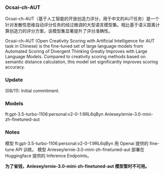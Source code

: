 ### Ocsai-ch-AUT
Ocsai-ch-AUT（基于人工智能的开放创造力评分，用于中文的AUT任务）是一个针对发散性思维自动评分任务的经过微调的大型语言模型集。相比基于语义距离计算创造力的评分方案，该模型集显著提升了评分准确性。

Ocsai-ch-AUT (Open Creativity Scoring with Artificial Intelligence for AUT task in Chinese) is the fine-tuned set of large language models from Automated Scoring of Divergent Thinking Greatly Improves with Large Language Models. Compared to creativity scoring methods based on semantic distance calculation, this model set significantly improves scoring accuracy.

### Update
(08/11): Initial commitment.

### Models
ft:gpt-3.5-turbo-1106:personal:v2-0-1:9RL6qByn
Anlesey/ernie-3.0-mini-zh-finetuned-aut

### Notes
模型 ft:gpt-3.5-turbo-1106:personal:v2-0-1:9RL6qByn 用 Openai 提供的 fine-tune API 训练。
模型 Anlesey/ernie-3.0-mini-zh-finetuned-aut 部署在 Huggingface 提供的 Inference Endpoints。

**为了省钱，Anlesey/ernie-3.0-mini-zh-finetuned-aut 模型暂时不可用。**
